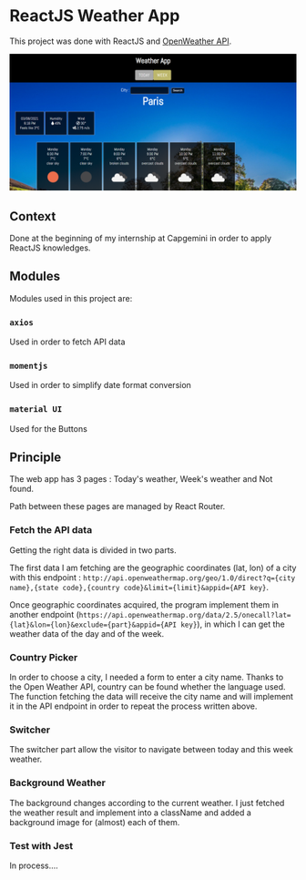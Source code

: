 # ReactJS Weather App

This project was done with ReactJS and [OpenWeather API](https://openweathermap.org/).

![alt text](https://github.com/johntcha/weatherapp/blob/main/public/weatherapp.PNG?raw=true)


## Context

Done at the beginning of my internship at Capgemini in order to apply ReactJS knowledges.

## Modules

Modules used in this project are:

### `axios` 

Used in order to fetch API data

### `momentjs` 

Used in order to simplify date format conversion

### `material UI` 

Used for the Buttons

## Principle

The web app has 3 pages : Today's weather, Week's weather and Not found.

Path between these pages are managed by React Router.

### Fetch the API data

Getting the right data is divided in two parts.

The first data I am fetching are the geographic coordinates (lat, lon) of a city with this endpoint : `http://api.openweathermap.org/geo/1.0/direct?q={city name},{state code},{country code}&limit={limit}&appid={API key}`.

Once geographic coordinates acquired, the program implement them in another endpoint (`https://api.openweathermap.org/data/2.5/onecall?lat={lat}&lon={lon}&exclude={part}&appid={API key}`), in which I can get the weather data of the day and of the week.

### Country Picker

In order to choose a city, I needed a form to enter a city name. Thanks to the Open Weather API, country can be found whether the language used.
The function fetching the data will receive the city name and will implement it in the API endpoint in order to repeat the process written above.


### Switcher

The switcher part allow the visitor to navigate between today and this week weather.

### Background Weather

The background changes according to the current weather. 
I just fetched the weather result and implement into a className and added a background image for (almost) each of them.

### Test with Jest

In process....
